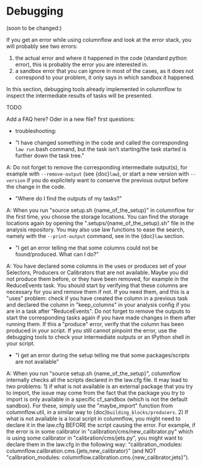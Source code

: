 # Debugging

(soon to be changed:)

If you get an error while using columnflow and look at the error stack, you will probably see
two errors:
1) the actual error and where it happened in the code (standard python error), this is probably
the error you are interested in.
2) a sandbox error that you can ignore in most of the cases, as
it does not correspond to your problem, it only says in which sandbox it happened.


In this section, debugging tools already implemented in columnflow to inspect the intermediate
results of tasks will be presented.

TODO


Add a FAQ here? Oder in a new file? first questions:
- troubleshooting:

- "I have changed something in the code and called the corresponding ```law run``` bash command,
but the task isn't starting/the task started is further down the task tree."

A: Do not forget to remove the corresponding intermediate output(s), for example with
```--remove-output``` (see {doc}`law`), or start a new version with ```--version``` if you do
explicitely want to conserve the previous output before the change in the code.

- "Where do I find the outputs of my tasks?"

A: When you run "source setup.sh {name_of_the_setup}" in columnflow for the first time, you choose
the storage locations. You can find the storage locations again by opening the
".setups/{name_of_the_setup}.sh" file in the analysis repository. You may also use law functions to
ease the search, namely with the ```--print-output``` command, see in the {doc}`law` section.

- "I get an error telling me that some columns could not be found/produced. What can I do?"

A: You have declared some columns in the uses or produces set of your Selectors, Producers or
Calibrators that are not available. Maybe you did not produce them before, or they have been
removed, for example in the ReduceEvents task. You should start by verifying that these columns
are necessary for you and remove them if not. If you need them, and this is a "uses" problem: check
if you have created the column in a previous task and declared the
column in "keep_columns" in your analysis config if you are in a task after "ReduceEvents". Do not
forget to remove the outputs to start the corresponding tasks again if you have made changes in them
after running them. If this a "produce" error, verify that the column has been produced in your
script. If you still cannot pinpoint the error, use the debugging tools to check your intermediate
outputs or an IPython shell in your script.

- "I get an error during the setup telling me that some packages/scripts are not available"

A: When you run "source setup.sh {name_of_the_setup}", columnflow internally checks all the scripts
declared in the law.cfg file. It may lead to two problems: 1) if what is not available is an
external package that you try to import, the issue may come from the fact that the package you try
to import is only available in a specific cf_sandbox (which is not the default sandbox). For these,
simply use the "maybe_import" function from columnflow.util, in a similar way to
{doc}`building_blocks/producers`. 2) If what is not available is a local script in columnflow,
you might need to declare it in the law.cfg BEFORE the script causing the error. For example, if
the error is in some calibrator in "calibration/cms/new_calibrator.py" which is using some
calibrator in "calibration/cms/jets.py", you might want to declare them in the law.cfg in the
following way: "calibration_modules: columnflow.calibration.cms.{jets,new_calibrator}" (and NOT
"calibration_modules: columnflow.calibration.cms.{new_calibrator,jets}").
